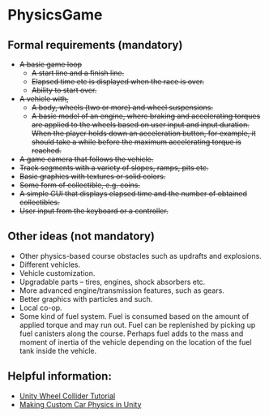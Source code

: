 # PhysicsGame

## Formal requirements (mandatory)
- ~~A basic game loop~~
    - ~~A start line and a finish line.~~
    - ~~Elapsed time etc is displayed when the race is over.~~
    - ~~Ability to start over.~~
- ~~A vehicle with,~~
    - ~~A body, wheels (two or more) and wheel suspensions.~~
    - ~~A basic model of an engine, where braking and accelerating torques are applied to the wheels based on user input and input duration. When the player holds down an acceleration button, for example, it should take a while before the maximum accelerating torque is reached.~~
- ~~A game camera that follows the vehicle.~~
- ~~Track segments with a variety of slopes, ramps, pits etc.~~
- ~~Basic graphics with textures or solid colors.~~
- ~~Some form of collectible, e.g. coins.~~
- ~~A simple GUI that displays elapsed time and the number of obtained collectibles.~~
- ~~User input from the keyboard or a controller.~~

## Other ideas (not mandatory)
- Other physics-based course obstacles such as updrafts and explosions.
- Different vehicles.
- Vehicle customization.
- Upgradable parts – tires, engines, shock absorbers etc.
- More advanced engine/transmission features, such as gears.
- Better graphics with particles and such.
- Local co-op.
- Some kind of fuel system. Fuel is consumed based on the amount of applied torque and may run out. Fuel can be replenished by picking up fuel canisters along the course. Perhaps fuel adds to the mass and moment of inertia of the vehicle depending on the location of the fuel tank inside the vehicle.

## Helpful information:
- [Unity Wheel Collider Tutorial](https://docs.unity3d.com/Manual/WheelColliderTutorial.html)
- [Making Custom Car Physics in Unity](https://youtu.be/CdPYlj5uZeI?si=C7lmihYFA4JFUSyO)
